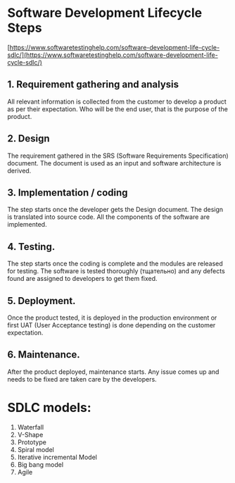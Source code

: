 # Software Development Lifecycle Steps

[https://www.softwaretestinghelp.com/software-development-life-cycle-sdlc/](https://www.softwaretestinghelp.com/software-development-life-cycle-sdlc/)

## 1. Requirement gathering and analysis

All relevant information is collected from the customer to develop a product as per their expectation. Who will be the end user, that is the purpose of the product.

## 2. Design

The requirement gathered in the SRS (Software Requirements Specification) document. The document is used as an input and software architecture is derived.

## 3. Implementation / coding

The step starts once the developer gets the Design document. The design is translated into source code. All the components of the software are implemented.

## 4. Testing.

The step starts once the coding is complete and the modules are released for testing. The software is tested thoroughly (тщательно) and any defects found are assigned to developers to get them fixed.

## 5. Deployment.

Once the product tested, it is deployed in the production environment or first UAT (User Acceptance testing) is done depending on the customer expectation.

## 6. Maintenance.

After the product deployed, maintenance starts. Any issue comes up and needs to be fixed are taken care by the developers.

# SDLC models:

1. Waterfall
2. V-Shape
3. Prototype
4. Spiral model
5. Iterative incremental Model
6. Big bang model
7. Agile